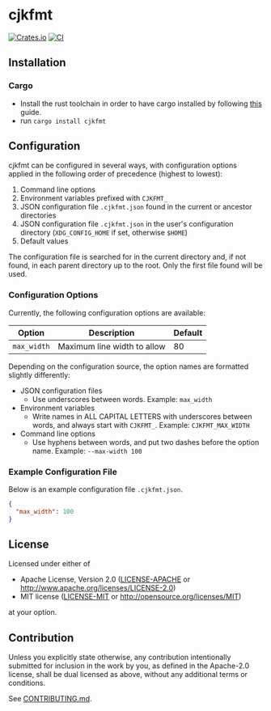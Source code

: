 # cjkfmt

[![Crates.io](https://img.shields.io/crates/v/cjkfmt.svg)](https://crates.io/crates/cjkfmt)
[![CI](https://github.com/sgryjp/cjkfmt/workflows/CI/badge.svg)](https://github.com/sgryjp/cjkfmt/actions)

<!-- [![Docs.rs](https://docs.rs/cjkfmt/badge.svg)](https://docs.rs/cjkfmt) -->

## Installation

### Cargo

- Install the rust toolchain in order to have cargo installed by following
  [this](https://www.rust-lang.org/tools/install) guide.
- run `cargo install cjkfmt`

## Configuration

cjkfmt can be configured in several ways, with configuration options applied in the following order of precedence (highest to lowest):

1. Command line options
2. Environment variables prefixed with `CJKFMT_`
3. JSON configuration file `.cjkfmt.json` found in the current or ancestor directories
4. JSON configuration file `.cjkfmt.json` in the user's configuration directory
   (`XDG_CONFIG_HOME` if set, otherwise `$HOME`)
5. Default values

The configuration file is searched for in the current directory and, if not found, in each parent directory up to the root. Only the first file found will be used.

### Configuration Options

Currently, the following configuration options are available:

| Option      | Description                 | Default |
| ----------- | --------------------------- | ------- |
| `max_width` | Maximum line width to allow | 80      |

Depending on the configuration source, the option names are formatted slightly differently:

- JSON configuration files
  - Use underscores between words.
    Example: `max_width`
- Environment variables
  - Write names in ALL CAPITAL LETTERS with underscores between words,
    and always start with `CJKFMT_`.
    Example: `CJKFMT_MAX_WIDTH`
- Command line options
  - Use hyphens between words, and put two dashes before the option name.
    Example: `--max-width 100`

### Example Configuration File

Below is an example configuration file `.cjkfmt.json`.

```json
{
  "max_width": 100
}
```

## License

Licensed under either of

- Apache License, Version 2.0
  ([LICENSE-APACHE](LICENSE-APACHE) or <http://www.apache.org/licenses/LICENSE-2.0>)
- MIT license
  ([LICENSE-MIT](LICENSE-MIT) or <http://opensource.org/licenses/MIT>)

at your option.

## Contribution

Unless you explicitly state otherwise, any contribution intentionally submitted
for inclusion in the work by you, as defined in the Apache-2.0 license, shall be
dual licensed as above, without any additional terms or conditions.

See [CONTRIBUTING.md](CONTRIBUTING.md).
